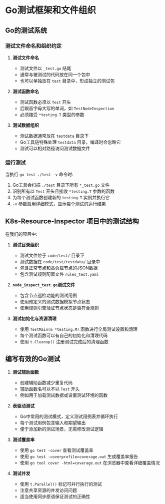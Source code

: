# Go测试框架和文件组织

## Go的测试系统

### 测试文件命名和组织约定

1. **测试文件命名**
   - 测试文件以 `_test.go` 结尾
   - 通常与被测试的代码放在同一个包中
   - 也可以单独放在 `test` 目录中，形成独立的测试包

2. **测试函数命名**
   - 测试函数必须以 `Test` 开头
   - 后跟首字母大写的单词，如 `TestNodeInspection`
   - 必须接受 `*testing.T` 类型的参数

3. **测试数据组织**
   - 测试数据通常放在 `testdata` 目录下
   - Go工具链特殊处理 `testdata` 目录，编译时会忽略它
   - 测试可以相对路径访问测试数据文件

### 运行测试

当执行 `go test ./test -v` 命令时:

1. Go工具会扫描 `./test` 目录下所有 `*_test.go` 文件
2. 识别所有以 `Test` 开头且接收 `*testing.T` 参数的函数
3. 为每个测试函数创建新的 `testing.T` 实例并执行它
4. `-v` 参数启用详细模式，显示每个测试的运行结果

## K8s-Resource-Inspector 项目中的测试结构

在我们的项目中:

1. **测试目录组织**
   - 测试文件位于 `code/test/` 目录下
   - 测试数据在 `code/test/testdata/` 目录中
   - 包含正常节点和高负载节点的JSON数据
   - 包含测试规则配置文件 `rules_test.yaml`

2. **`node_inspect_test.go`测试文件**
   - 包含节点巡检功能的测试用例
   - 使用预定义的测试数据模拟节点状态
   - 使用规则引擎验证节点状态是否符合规则

3. **测试初始化与资源清理**
   - 使用 `TestMain(m *testing.M)` 函数进行全局测试设置和清理
   - 每个测试函数可以有自己的初始化和清理代码
   - 使用 `t.Cleanup()` 注册测试完成后的清理函数

## 编写有效的Go测试

1. **测试辅助函数**
   - 创建辅助函数减少重复代码
   - 辅助函数名可以不以 `Test` 开头
   - 例如用于加载测试数据或设置测试环境的函数

2. **表驱动测试**
   - Go中常用的测试模式，定义测试用例表并循环执行
   - 每个测试用例包含输入和期望输出
   - 便于添加新的测试场景，无需修改测试逻辑

3. **测试覆盖率**
   - 使用 `go test -cover` 查看测试覆盖率
   - 使用 `go test -coverprofile=coverage.out` 生成覆盖率报告
   - 使用 `go tool cover -html=coverage.out` 在浏览器中查看详细覆盖情况

4. **测试并发**
   - 使用 `t.Parallel()` 标记可并行执行的测试
   - 注意共享资源的并发访问问题
   - 适当使用同步原语保证测试的正确性 